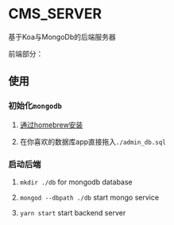 # CMS_SERVER
基于Koa与MongoDb的后端服务器

前端部分：[]()


## 使用
### 初始化`mongodb`

1. [通过homebrew安装](https://www.mongodb.com/docs/manual/tutorial/install-mongodb-on-os-x/)

1. 在你喜欢的数据库app直接拖入`./admin_db.sql`

### 启动后端

1. `mkdir ./db` for mongodb database

1. `mongod --dbpath ./db` start mongo service

1. `yarn start` start backend server

